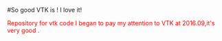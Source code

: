 #So good VTK is ! I love it!
<div style="color: red">Repository for vtk code
I began to pay my attention to VTK at 2016.09,it's very good .</div>


